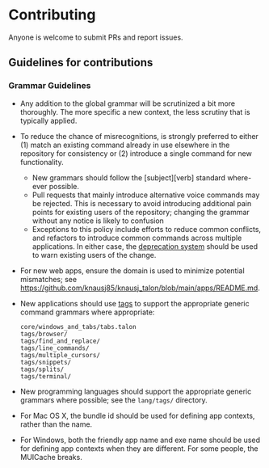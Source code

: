 # Contributing

Anyone is welcome to submit PRs and report issues.

## Guidelines for contributions

### Grammar Guidelines

- Any addition to the global grammar will be scrutinized a bit more thoroughly. The more specific a new context, the less scrutiny that is typically applied.
- To reduce the chance of misrecognitions, is strongly preferred to either (1) match an existing command already in use elsewhere in the repository for consistency or (2) introduce a single command for new functionality.  
    - New grammars should follow the [subject][verb] standard where-ever possible.
    - Pull requests that mainly introduce alternative voice commands may be rejected. This is necessary to avoid introducing additional pain points for existing users of the repository; changing the grammar without any notice is likely to confusion
    - Exceptions to this policy include efforts to reduce common conflicts, and refactors to introduce common commands across multiple applications. In either case, the [deprecation system](https://github.com/knausj85/knausj_talon/blob/main/core/deprecations.py) should be used to warn existing users of the change. 
- For new web apps, ensure the domain is used to minimize potential mismatches; see
  https://github.com/knausj85/knausj_talon/blob/main/apps/README.md.
- New applications should use [tags](https://talon.wiki/unofficial_talon_docs/#tags) to support the appropriate generic command grammars where appropriate:  
    ```
    core/windows_and_tabs/tabs.talon
    tags/browser/
    tags/find_and_replace/
    tags/line_commands/
    tags/multiple_cursors/
    tags/snippets/
    tags/splits/
    tags/terminal/
    ```

- New programming languages should support the appropriate generic grammars where possible; see the `lang/tags/` directory.

- For Mac OS X, the bundle id should be used for defining app contexts, rather than the name.

- For Windows, both the friendly app name and exe name should be used for defining app contexts when they are different. For some people, the MUICache breaks.